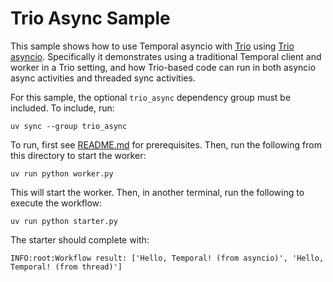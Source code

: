 # Trio Async Sample

This sample shows how to use Temporal asyncio with [Trio](https://trio.readthedocs.io) using
[Trio asyncio](https://trio-asyncio.readthedocs.io). Specifically it demonstrates using a traditional Temporal client
and worker in a Trio setting, and how Trio-based code can run in both asyncio async activities and threaded sync
activities.

For this sample, the optional `trio_async` dependency group must be included. To include, run:

    uv sync --group trio_async

To run, first see [README.md](../README.md) for prerequisites. Then, run the following from this directory to start the
worker:

    uv run python worker.py

This will start the worker. Then, in another terminal, run the following to execute the workflow:

    uv run python starter.py

The starter should complete with:

    INFO:root:Workflow result: ['Hello, Temporal! (from asyncio)', 'Hello, Temporal! (from thread)']